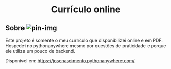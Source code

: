 <h1 align="center">Currículo online</h1>

## Sobre ![pin-img](https://user-images.githubusercontent.com/110631271/215866770-755c96a6-17fa-4a7c-9c05-23693843f01c.png)

Este projeto é somente o meu currículo que disponibilizei online e em PDF.<br>
Hospedei no pythonanywhere mesmo por questões de praticidade e porque ele utiliza um pouco de backend.

Disponível em: https://josenascimento.pythonanywhere.com/

